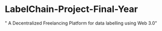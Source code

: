 # LabelChain-Project-Final-Year
" A Decentralized Freelancing Platform for data labelling using Web 3.0"
